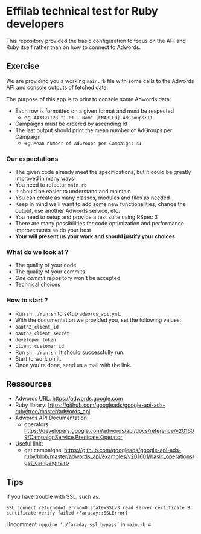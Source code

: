 # Effilab technical test for Ruby developers
This repository provided the basic configuration to focus on the API and Ruby itself rather than on how to connect to Adwords.

## Exercise
We are providing you a working `main.rb` file with some calls to the Adwords API and console outputs of fetched data.

The purpose of this app is to print to console some Adwords data:
- Each row is formatted on a given format and must be respected
  - eg. `443327128 "1.01 - Nom" [ENABLED] AdGroups:11`
- Campaigns must be ordered by ascending Id
- The last output should print the mean number of AdGroups per Campaign
  - eg. `Mean number of AdGroups per Campaign: 41`

### Our expectations
- The given code already meet the specifications, but it could be greatly improved in many ways
- You need to refactor `main.rb`
 - It should be easier to understand and maintain
 - You can create as many classes, modules and files as needed
 - Keep in mind we'll want to add some new functionalities, change the output, use another Adwords service, etc.
- You need to setup and provide a test suite using RSpec 3
- There are many possibilities for code optimization and performance improvements so do your best
- **Your will present us your work and should justify your choices**

### What do we look at ?
  - The quality of your code
  - The quality of your commits
  - _One commit_ repository won't be accepted
  - Technical choices

### How to start ?
 - Run `sh ./run.sh` to setup `adwords_api.yml`.
 - With the documentation we provided you, set the following values:
  - `oauth2_client_id`
  - `oauth2_client_secret`
  - `developer_token`
  - `client_customer_id`
 - Run `sh ./run.sh`. It should successfully run.
 - Start to work on it.
 - Once you're done, send us a mail with the link.

## Ressources
- Adwords URL: https://adwords.google.com
- Ruby library: https://github.com/googleads/google-api-ads-ruby/tree/master/adwords_api
- Adwords API Documentation:
  - operators: https://developers.google.com/adwords/api/docs/reference/v201609/CampaignService.Predicate.Operator
- Useful link:
  - get campaigns: https://github.com/googleads/google-api-ads-ruby/blob/master/adwords_api/examples/v201601/basic_operations/get_campaigns.rb

## Tips

If you have trouble with SSL, such as:  
```
SSL_connect returned=1 errno=0 state=SSLv3 read server certificate B: certificate verify failed (Faraday::SSLError)
```
Uncomment `require './faraday_ssl_bypass’` in `main.rb:4`
